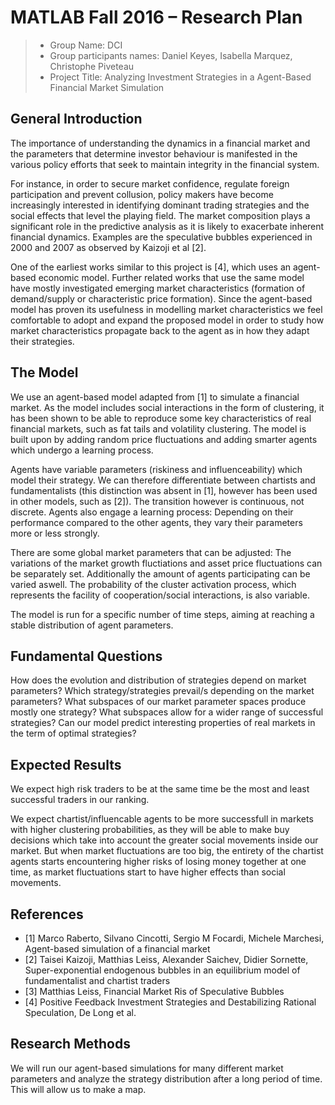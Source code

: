 # MATLAB Fall 2016 – Research Plan

> * Group Name: DCI
> * Group participants names: Daniel Keyes, Isabella Marquez, Christophe Piveteau
> * Project Title: Analyzing Investment Strategies in a Agent-Based Financial Market Simulation

## General Introduction

The importance of understanding the dynamics in a financial market and the parameters that determine investor behaviour is manifested in the various policy efforts that seek to maintain integrity in the financial system. 

For instance, in order to secure market confidence, regulate foreign participation and prevent collusion, policy makers have become increasingly interested in identifying dominant trading strategies and the social effects that level the playing field. The market composition plays a significant role in the predictive analysis as it is likely to exacerbate inherent financial dynamics. Examples are the speculative bubbles experienced in 2000 and 2007 as observed by Kaizoji et al [2].

One of the earliest works similar to this project is [4], which uses an agent-based economic model. Further related works that use the same model have mostly investigated emerging market characteristics (formation of demand/supply or characteristic price formation). Since the agent-based model has proven its usefulness in modelling market characteristics we feel comfortable to adopt and expand the proposed model in order to study how market characteristics propagate back to the agent as in how they adapt their strategies.


## The Model

We use an agent-based model adapted from [1] to simulate a financial market. As the model includes social interactions in the form of clustering, it has been shown to be able to reproduce some key characteristics of real financial markets, such as fat tails and volatility clustering. The model is built upon by adding random price fluctuations and adding smarter agents which undergo a learning process.

Agents have variable parameters (riskiness and influenceability) which model their strategy. We can therefore differentiate between chartists and fundamentalists (this distinction was absent in [1], however has been used in other models, such as [2]). The transition however is continuous, not discrete. Agents also engage a learning process: Depending on their performance compared to the other agents, they vary their parameters more or less strongly.

There are some global market parameters that can be adjusted: The variations of the market growth fluctiations and asset price fluctuations can be separately set. Additionally the amount of agents participating can be varied aswell. The probability of the cluster activation process, which represents the facility of cooperation/social interactions, is also variable.

The model is run for a specific number of time steps, aiming at reaching a stable distribution of agent parameters.


## Fundamental Questions

How does the evolution and distribution of strategies depend on market parameters?
Which strategy/strategies prevail/s depending on the market parameters?
What subspaces of our market parameter spaces produce mostly one strategy? What subspaces allow for a wider range of successful strategies?
Can our model predict interesting properties of real markets in the term of optimal strategies?


## Expected Results

We expect high risk traders to be at the same time be the most and least successful traders in our ranking.

We expect chartist/influencable agents to be more successfull in markets with higher clustering probabilities, as they will be able to make buy decisions which take into account the greater social movements inside our market. But when market fluctuations are too big, the entirety of the chartist agents starts encountering higher risks of losing money together at one time, as market fluctuations start to have higher effects than social movements.


## References 

* [1] Marco Raberto, Silvano Cincotti, Sergio M Focardi, Michele Marchesi, Agent-based simulation of a financial market
* [2] Taisei Kaizoji, Matthias Leiss, Alexander Saichev, Didier Sornette, Super-exponential endogenous bubbles in an equilibrium model of fundamentalist and chartist traders
* [3] Matthias Leiss, Financial Market Ris of Speculative Bubbles
* [4] Positive Feedback Investment Strategies and Destabilizing Rational Speculation, De Long et al.

## Research Methods

We will run our agent-based simulations for many different market parameters and analyze the strategy distribution after a long period of time. This will allow us to make a map.

